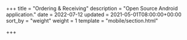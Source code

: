 +++
title = "Ordering & Receiving"
description = "Open Source Android application."
date = 2022-07-12
updated = 2021-05-01T08:00:00+00:00
sort_by = "weight"
weight = 1
template = "mobile/section.html"

+++
